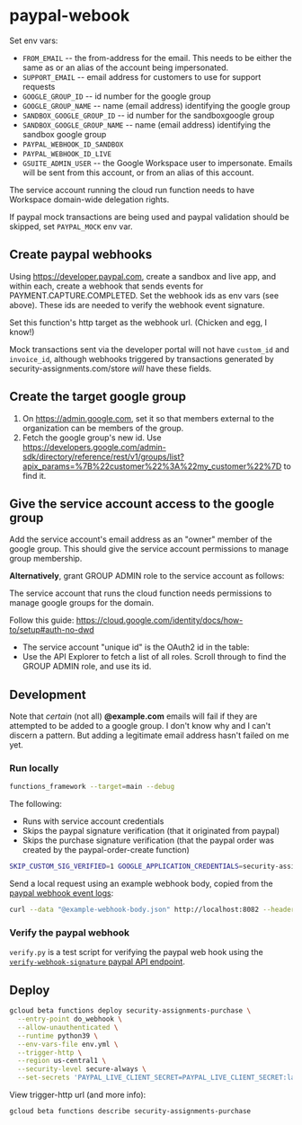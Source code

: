 # paypal-webook

Set env vars:

* `FROM_EMAIL` -- the from-address for the email. This needs to be either the same as or an alias of the account being impersonated.
* `SUPPORT_EMAIL` -- email address for customers to use for support requests
* `GOOGLE_GROUP_ID` -- id number for the google group
* `GOOGLE_GROUP_NAME` -- name (email address) identifying the google group
* `SANDBOX_GOOGLE_GROUP_ID` -- id number for the sandboxgoogle group
* `SANDBOX_GOOGLE_GROUP_NAME` -- name (email address) identifying the sandbox google group
* `PAYPAL_WEBHOOK_ID_SANDBOX`
* `PAYPAL_WEBHOOK_ID_LIVE`
* `GSUITE_ADMIN_USER` -- the Google Workspace user to impersonate. Emails will be sent from this account, or from an alias of this account.

The service account running the cloud run function needs to have Workspace domain-wide delegation rights.


If paypal mock transactions are being used and paypal validation should be
skipped, set `PAYPAL_MOCK` env var.


## Create paypal webhooks

Using <https://developer.paypal.com>, create a sandbox and live app, and within each,
create a webhook that sends events for PAYMENT.CAPTURE.COMPLETED. Set the webhook ids
as env vars (see above). These ids are needed to verify the webhook event signature.

Set this function's http target as the webhook url. (Chicken and egg, I know!)

Mock transactions sent via the developer portal will not have `custom_id` and
`invoice_id`, although webhooks triggered by transactions generated by
security-assignments.com/store _will_ have these fields.


## Create the target google group

1. On <https://admin.google.com>, set it so that members external to the
organization can be members of the group.
1. Fetch the google group's new id. Use <https://developers.google.com/admin-sdk/directory/reference/rest/v1/groups/list?apix_params=%7B%22customer%22%3A%22my_customer%22%7D> to find it.



## Give the service account access to the google group

Add the service account's email address as an "owner" member of the google group.
This should give the service account permissions to manage group membership.

**Alternatively**, grant GROUP ADMIN role to the service account as follows:

The service account that runs the cloud function needs permissions to manage google
groups for the domain.

Follow this guide: <https://cloud.google.com/identity/docs/how-to/setup#auth-no-dwd>

* The service account "unique id" is the OAuth2 id in the table:
* Use the API Explorer to fetch a list of all roles. Scroll through to find the
  GROUP ADMIN role, and use its id.


## Development

Note that _certain_ (not all) **@example.com** emails will fail if they are
attempted to be added to a google group. I don't know why and I can't discern a
pattern. But adding a legitimate email address hasn't failed on me yet.


### Run locally

```bash
functions_framework --target=main --debug
```

The following:

* Runs with service account credentials
* Skips the paypal signature verification (that it originated from paypal)
* Skips the purchase signature verification (that the paypal order was created by the paypal-order-create function)


```bash
SKIP_CUSTOM_SIG_VERIFIED=1 GOOGLE_APPLICATION_CREDENTIALS=security-assignments-kali-962c34ad5d71.json LOCAL_DEV=1 PAYPAL_MOCK=1 functions-framework --target=do_webhook --debug --source=main.py --port 8082
```

Send a local request using an example webhook body, copied from the [paypal webhook event logs](https://developer.paypal.com/dashboard/webhooks/sandbox): 

```sh
curl --data "@example-webhook-body.json" http://localhost:8082 --header "Content-Type: application/json"
```


### Verify the paypal webhook

`verify.py` is a test script for verifying the paypal web hook using the [`verify-webhook-signature` paypal API endpoint](https://developer.paypal.com/docs/api/webhooks/v1/#verify-webhook-signature_post).


## Deploy

```bash
gcloud beta functions deploy security-assignments-purchase \
  --entry-point do_webhook \
  --allow-unauthenticated \
  --runtime python39 \
  --env-vars-file env.yml \
  --trigger-http \
  --region us-central1 \
  --security-level secure-always \
  --set-secrets 'PAYPAL_LIVE_CLIENT_SECRET=PAYPAL_LIVE_CLIENT_SECRET:latest,PAYPAL_SANDBOX_CLIENT_SECRET=PAYPAL_SANDBOX_CLIENT_SECRET:latest,PAYPAL_SHARED_SECRET=PAYPAL_SHARED_SECRET:latest'
```

View trigger-http url (and more info):

```bash
gcloud beta functions describe security-assignments-purchase
```
